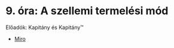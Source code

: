 # 9. óra: A szellemi termelési mód

Előadók: Kapitány és Kapitány™

* [Miro](https://miro.com/app/board/uXjVPsYBEGQ=/?share_link_id=909359459027)